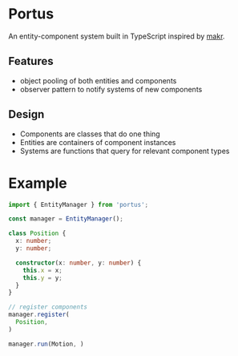 # Portus
An entity-component system built in TypeScript inspired by [makr](https://github.com/makrjs).

## Features
- object pooling of both entities and components
- observer pattern to notify systems of new components

## Design
- Components are classes that do one thing
- Entities are containers of component instances
- Systems are functions that query for relevant component types


# Example

```typescript
import { EntityManager } from 'portus';

const manager = EntityManager();

class Position {
  x: number;
  y: number;

  constructor(x: number, y: number) {
    this.x = x;
    this.y = y;
  }
}

// register components
manager.register(
  Position,
)

manager.run(Motion, )

```
